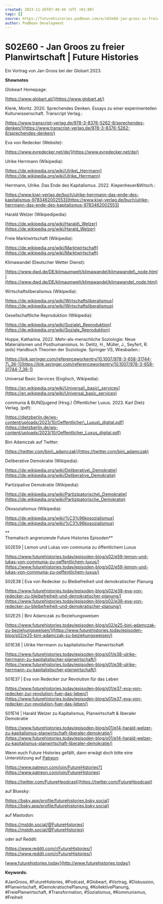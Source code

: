```yaml
---
created: 2023-11-26T07:48:44 (UTC +01:00)
tags: []
source: https://futurehistories.podbean.com/e/s02e60-jan-groos-zu-freier-planwirtschaft/
author: PodBean Development
---
```


# S02E60 - Jan Groos zu freier Planwirtschaft | Future Histories

Ein Vortrag von Jan Groos bei der Globart 2023.

**Shownotes**

  
Globeart Homepage:

[https://www.globart.at/](https://www.globart.at/)

Klenk, Moritz. 2020. Sprechendes Denken. Essays zu einer experimentellen Kulturwissenschaft. Transcript Verlag.:

[https://www.transcript-verlag.de/978-3-8376-5262-8/sprechendes-denken/](https://www.transcript-verlag.de/978-3-8376-5262-8/sprechendes-denken/)

Eva von Redecker (Website):

[https://www.evredecker.net/de/](https://www.evredecker.net/de/)

  
Ulrike Herrmann (Wikipedia):

[https://de.wikipedia.org/wiki/Ulrike\_Herrmann](https://de.wikipedia.org/wiki/Ulrike_Herrmann)

  
Herrmann, Ulrike. Das Ende des Kapitalismus. 2022. Kiepenheuer&Witsch.:

[https://www.kiwi-verlag.de/buch/ulrike-herrmann-das-ende-des-kapitalismus-9783462002553](https://www.kiwi-verlag.de/buch/ulrike-herrmann-das-ende-des-kapitalismus-9783462002553)

  
Harald Welzer (Wikipedipedia):

[https://de.wikipedia.org/wiki/Harald\_Welzer](https://de.wikipedia.org/wiki/Harald_Welzer)

  
Freie Marktwirtschaft (Wikipedia):

[https://de.wikipedia.org/wiki/Marktwirtschaft](https://de.wikipedia.org/wiki/Marktwirtschaft)

  
Klimawandel (Deutscher Wetter Dienst):

[https://www.dwd.de/DE/klimaumwelt/klimawandel/klimawandel\_node.html](https://www.dwd.de/DE/klimaumwelt/klimawandel/klimawandel_node.html)

  
Wirtschaftsliberalismus (Wikipedia):

[https://de.wikipedia.org/wiki/Wirtschaftsliberalismus](https://de.wikipedia.org/wiki/Wirtschaftsliberalismus)

  
Gesellschaftliche Reproduktion (Wikipedia):

[https://de.wikipedia.org/wiki/Soziale\_Reproduktion](https://de.wikipedia.org/wiki/Soziale_Reproduktion)

  
Hoppe, Katharina. 2022. Mehr-als-menschliche Soziologie: Neue Materialismen und Posthumanismus. In: Delitz, H., Müller, J., Seyfert, R. (eds) Handbuch Theorien der Soziologie. Springer VS, Wiesbaden.:

[https://link.springer.com/referenceworkentry/10.1007/978-3-658-31744-7\_36-1](https://link.springer.com/referenceworkentry/10.1007/978-3-658-31744-7_36-1)

  
Universal Basic Services (Englisch, Wikipedia):

[https://en.wikipedia.org/wiki/Universal\_basic\_services](https://en.wikipedia.org/wiki/Universal_basic_services)

  
communia & BUNDjugend (Hrsg.) Öffentlicher Luxus. 2023. Karl Dietz Verlag. (pdf):

[https://dietzberlin.de/wp-content/uploads/2023/10/Oeffentlicher\_Luxus\_digital.pdf](https://dietzberlin.de/wp-content/uploads/2023/10/Oeffentlicher_Luxus_digital.pdf)

  
Bini Adamczak auf Twitter:

[https://twitter.com/bini\_adamczak](https://twitter.com/bini_adamczak)

  
Deliberative Demokratie (Wikipedia):

[https://de.wikipedia.org/wiki/Deliberative\_Demokratie](https://de.wikipedia.org/wiki/Deliberative_Demokratie)

  
Partizipative Demokratie (Wikipedia):

[https://de.wikipedia.org/wiki/Partizipatorische\_Demokratie](https://de.wikipedia.org/wiki/Partizipatorische_Demokratie)

  
Ökosozialismus (Wikipedia):

[https://de.wikipedia.org/wiki/%C3%96kosozialismus](https://de.wikipedia.org/wiki/%C3%96kosozialismus)

**  
Thematisch angrenzende Future Histories Episoden**

S02E59 | Lemon und Lukas von communia zu öffentlichem Luxus

[https://www.futurehistories.today/episoden-blog/s02/e59-lemon-und-lukas-von-communia-zu-oeffentlichem-luxus/](https://www.futurehistories.today/episoden-blog/s02/e59-lemon-und-lukas-von-communia-zu-oeffentlichem-luxus/)

  
S02E38 | Eva von Redecker zu Bleibefreiheit und demokratischer Planung

[https://www.futurehistories.today/episoden-blog/s02/e38-eva-von-redecker-zu-bleibefreiheit-und-demokratischer-planung/](https://www.futurehistories.today/episoden-blog/s02/e38-eva-von-redecker-zu-bleibefreiheit-und-demokratischer-planung/)

  
S02E25 | Bini Adamczak zu Beziehungsweisen

[https://www.futurehistories.today/episoden-blog/s02/e25-bini-adamczak-zu-beziehungsweisen/](https://www.futurehistories.today/episoden-blog/s02/e25-bini-adamczak-zu-beziehungsweisen/)

  
S01E38 | Ulrike Herrmann zu kapitalistischer Planwirtschaft

[https://www.futurehistories.today/episoden-blog/s01/e38-ulrike-herrmann-zu-kapitalistischer-planwirtschaft/](https://www.futurehistories.today/episoden-blog/s01/e38-ulrike-herrmann-zu-kapitalistischer-planwirtschaft/)

  
S01E37 | Eva von Redecker zur Revolution für das Leben

[https://www.futurehistories.today/episoden-blog/s01/e37-eva-von-redecker-zur-revolution-fuer-das-leben/](https://www.futurehistories.today/episoden-blog/s01/e37-eva-von-redecker-zur-revolution-fuer-das-leben/)

  
S01E14 | Harald Welzer zu Kapitalismus, Planwirtschaft & liberaler Demokratie

[https://www.futurehistories.today/episoden-blog/s01/e14-harald-welzer-zu-kapitalismus-planwirtschaft-liberaler-demokratie/](https://www.futurehistories.today/episoden-blog/s01/e14-harald-welzer-zu-kapitalismus-planwirtschaft-liberaler-demokratie/)

Wenn euch Future Histories gefällt, dann erwägt doch bitte eine Unterstützung auf [Patreon](https://www.patreon.com/join/FutureHistories):

[https://www.patreon.com/join/FutureHistories?](https://www.patreon.com/join/FutureHistories)

[https://twitter.com/FutureHpodcast](https://twitter.com/FutureHpodcast)

  
auf Bluesky:

[https://bsky.app/profile/futurehistories.bsky.social](https://bsky.app/profile/futurehistories.bsky.social)

  
auf Mastodon:

[https://mstdn.social/@FutureHistories](https://mstdn.social/@FutureHistories)

  
oder auf Reddit:

[https://www.reddit.com/r/FutureHistories/](https://www.reddit.com/r/FutureHistories/)

[www.futurehistories.today](http://www.futurehistories.today/)

**Keywords:**

#JanGroos, #FutureHistories, #Podcast, #Globeart, #Vortrag, #Diskussion, #Planwirtschaft, #DemokratischePlanung, #KollektivePlanung, #FreiePlanwirtschaft, #Transformation, #Sozialismus, #Kommunismus, #Freiheit
